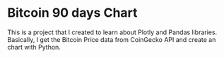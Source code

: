 # Bitcoin 90 days Chart

This is a project that I created to learn about Plotly and Pandas libraries.
Basically, I get the Bitcoin Price data from CoinGecko API and create an chart with Python.